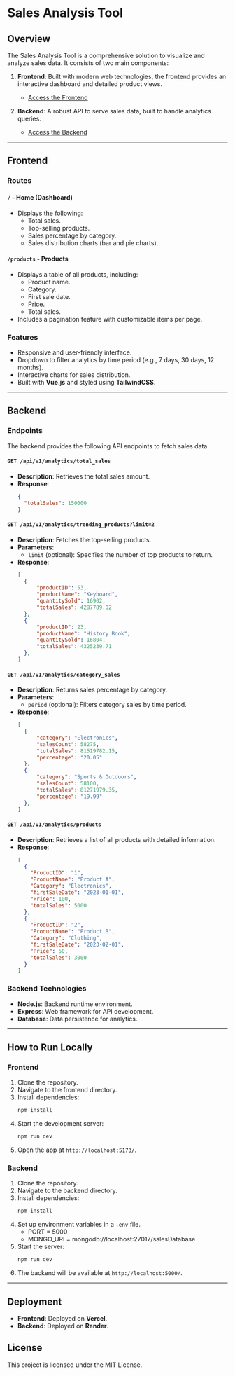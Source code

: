 # Sales Analysis Tool

## Overview
The Sales Analysis Tool is a comprehensive solution to visualize and analyze sales data. It consists of two main components:

1. **Frontend**: Built with modern web technologies, the frontend provides an interactive dashboard and detailed product views.
   - [Access the Frontend](https://sales-analysis-tool-front-end.vercel.app/)

2. **Backend**: A robust API to serve sales data, built to handle analytics queries.
   - [Access the Backend](https://sales-analysis-tool-back-end.onrender.com/)

---

## Frontend

### Routes

#### `/` - Home (Dashboard)
- Displays the following:
  - Total sales.
  - Top-selling products.
  - Sales percentage by category.
  - Sales distribution charts (bar and pie charts).

#### `/products` - Products
- Displays a table of all products, including:
  - Product name.
  - Category.
  - First sale date.
  - Price.
  - Total sales.
- Includes a pagination feature with customizable items per page.

### Features
- Responsive and user-friendly interface.
- Dropdown to filter analytics by time period (e.g., 7 days, 30 days, 12 months).
- Interactive charts for sales distribution.
- Built with **Vue.js** and styled using **TailwindCSS**.

---

## Backend

### Endpoints

The backend provides the following API endpoints to fetch sales data:

#### `GET /api/v1/analytics/total_sales`
- **Description**: Retrieves the total sales amount.
- **Response**:
  ```json
  {
    "totalSales": 150000
  }
  ```

#### `GET /api/v1/analytics/trending_products?limit=2`
- **Description**: Fetches the top-selling products.
- **Parameters**:
  - `limit` (optional): Specifies the number of top products to return.
- **Response**:
  ```json
  [
    {
        "productID": 53,
        "productName": "Keyboard",
        "quantitySold": 16902,
        "totalSales": 4287789.02
    },
    {
        "productID": 23,
        "productName": "History Book",
        "quantitySold": 16804,
        "totalSales": 4325239.71
    },
  ]
  ```

#### `GET /api/v1/analytics/category_sales`
- **Description**: Returns sales percentage by category.
- **Parameters**:
  - `period` (optional): Filters category sales by time period.
- **Response**:
  ```json
  [
    {
        "category": "Electronics",
        "salesCount": 58275,
        "totalSales": 81519782.15,
        "percentage": "20.05"
    },
    {
        "category": "Sports & Outdoors",
        "salesCount": 58100,
        "totalSales": 81271979.35,
        "percentage": "19.99"
    },
  ]
  ```

#### `GET /api/v1/analytics/products`
- **Description**: Retrieves a list of all products with detailed information.
- **Response**:
  ```json
  [
    {
      "ProductID": "1",
      "ProductName": "Product A",
      "Category": "Electronics",
      "firstSaleDate": "2023-01-01",
      "Price": 100,
      "totalSales": 5000
    },
    {
      "ProductID": "2",
      "ProductName": "Product B",
      "Category": "Clothing",
      "firstSaleDate": "2023-02-01",
      "Price": 50,
      "totalSales": 3000
    }
  ]
  ```

### Backend Technologies
- **Node.js**: Backend runtime environment.
- **Express**: Web framework for API development.
- **Database**: Data persistence for analytics.

---

## How to Run Locally

### Frontend
1. Clone the repository.
2. Navigate to the frontend directory.
3. Install dependencies:
   ```bash
   npm install
   ```
4. Start the development server:
   ```bash
   npm run dev
   ```
5. Open the app at `http://localhost:5173/`.

### Backend
1. Clone the repository.
2. Navigate to the backend directory.
3. Install dependencies:
   ```bash
   npm install
   ```
4. Set up environment variables in a `.env` file.
    - PORT = 5000
    - MONGO_URI = mongodb://localhost:27017/salesDatabase
5. Start the server:
   ```bash
   npm run dev
   ```
6. The backend will be available at `http://localhost:5000/`.

---

## Deployment
- **Frontend**: Deployed on **Vercel**.
- **Backend**: Deployed on **Render**.


## License
This project is licensed under the MIT License.

